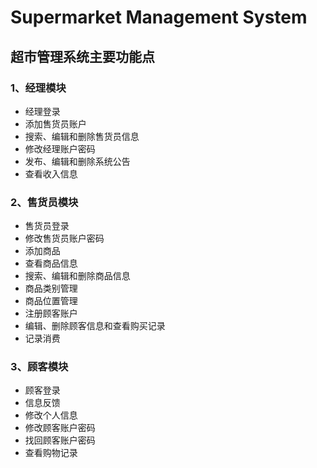 # Supermarket Management System
## 超市管理系统主要功能点
### 1、经理模块

* 经理登录
* 添加售货员账户
* 搜索、编辑和删除售货员信息
* 修改经理账户密码
* 发布、编辑和删除系统公告
* 查看收入信息

### 2、售货员模块
* 售货员登录
* 修改售货员账户密码
* 添加商品
* 查看商品信息
* 搜索、编辑和删除商品信息
* 商品类别管理
* 商品位置管理
* 注册顾客账户
* 编辑、删除顾客信息和查看购买记录
* 记录消费


### 3、顾客模块

* 顾客登录
* 信息反馈
* 修改个人信息
* 修改顾客账户密码
* 找回顾客账户密码
* 查看购物记录
